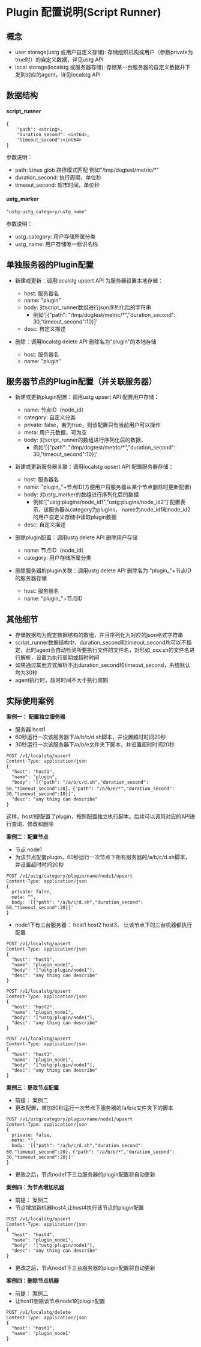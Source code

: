 # Plugin 配置说明(Script Runner)

## 概念
- user storage(ustg 或用户自定义存储): 存储组织机构或用户（参数private为true时）的自定义数据，详见ustg API
- local storage(localstg 或服务器存储): 存储某一台服务器的自定义数据并下发到对应的agent，详见localstg API

## 数据结构
#### script_runner

```
{
    "path": <string>, 
    "duration_second": <int64>,
    "timeout_second":<int64>
}
```

参数说明：
- path: Linux glob 路径模式匹配 例如"/tmp/dogtest/metric/*"
- duration_second: 执行周期，单位秒
- timeout_second: 超市时间，单位秒

#### ustg_marker

```
"ustg:ustg_category/ustg_name"
```

参数说明：
- ustg_category: 用户存储所属分类
- ustg_name: 用户存储唯一标识名称

## 单独服务器的Plugin配置
- 新建或更新：调用localstg upsert API 为服务器设置本地存储：
    - host: 服务器名
    - name: "plugin"
    - body: 对script_runner数组进行json序列化后的字符串
        - 例如'[{"path": "/tmp/dogtest/metric/*","duration_second": 30,"timeout_second":10}]'
    - desc: 自定义描述
    
- 删除：调用localstg delete API 删除名为"plugin"的本地存储
    - host: 服务器名
    - name: "plugin"
    
## 服务器节点的Plugin配置（并关联服务器）
- 新建或更新plugin配置：调用ustg upsert API 配置用户存储：
    - name: 节点ID（node_id）
    - category: 自定义分类
    - private: false，若为true，则该配置只有当前用户可以操作
    - meta: 用户元数据，可为空
    - body: 对script_runner的数组进行序列化后的数据，
        - 例如'[{"path": "/tmp/dogtest/metric/*","duration_second": 30,"timeout_second":10}]'
    
- 新建或更新服务器关联：调用localstg upsert API 配置服务器存储：
    - host: 服务器名
    - name: "plugin_"+节点ID(方便用户将服务器从某个节点删除时更新配置)
    - body: 对ustg_marker的数组进行序列化后的数据
        - 例如'["ustg:plugins/node_id1","ustg:plugins/node_id2"]'配置表示，该服务器从category为plugins， name为node_id1和node_id2的用户自定义存储中读取plugin数据
    - desc: 自定义描述
    
- 删除plugin配置：调用ustg delete API 删除用户存储
    - name: 节点ID（node_id）
    - category: 用户存储所属分类

- 删除服务器的plugin关联：调用ustg delete API 删除名为 "plugin_"+节点ID 的服务器存储
    - host: 服务器名
    - name: "plugin_"+节点ID

## 其他细节
- 存储数据均为规定数据结构的数组，并且序列化为对应的json格式字符串
- script_runner数据结构中，duration_second和timeout_second均可以不指定，此时agent会自动检测所要执行文件的文件名，对形如<number>_xxx.sh的文件名进行解析，设置<number>为执行周期或超时时间
- 如果通过其他方式解析不出duration_second和timeout_second，系统默认均为30秒
- agent执行时，超时时间不大于执行周期

## 实际使用案例

**案例一： 配置独立服务器**
- 服务器 host1
- 60秒运行一次该服务器下/a/b/c/d.sh脚本，并设置超时时间20秒
- 30秒运行一次该服务器下/a/b/e文件夹下脚本，并设置超时时间20秒
 
```
POST /v1/localstg/upsert
Content-Type: application/json
{
  "host": "host1",
  "name": "plugin",
  "body": '[{"path": "/a/b/c/d.sh","duration_second": 60,"timeout_second":20}，{"path": "/a/b/e/*","duration_second": 30,"timeout_second":10}]',
  "desc": "any thing can describe"
}

```
这样，host1便配置了plugin，按照配置独立执行脚本。后续可以调用对应的API进行查询、修改和删除

**案例二：配置节点**
- 节点 node1 
- 为该节点配置plugin，60秒运行一次节点下所有服务器的/a/b/c/d.sh脚本，并设置超时时间20秒
 
```
POST /v1/ustg/category/plugin/name/node1/upsert
Content-Type: application/json
{
  private: false,
  meta: "",
  body: '[{"path": "/a/b/c/d.sh","duration_second": 60,"timeout_second":20}]'
}

```

- node1下有三台服务器： host1 host2 host3， 让该节点下的三台机器都执行配置

```
POST /v1/localstg/upsert
Content-Type: application/json
{
  "host": "host1",
  "name": "plugin_node1",
  "body": '["ustg:plugin/node1"],
  "desc": "any thing can describe"
}

POST /v1/localstg/upsert
Content-Type: application/json
{
  "host": "host2",
  "name": "plugin_node1",
  "body": '["ustg:plugin/node1"],
  "desc": "any thing can describe"
}

POST /v1/localstg/upsert
Content-Type: application/json
{
  "host": "host3",
  "name": "plugin_node1",
  "body": '["ustg:plugin/node1"],
  "desc": "any thing can describe"
}

```

**案例三：更改节点配置**
- 前提： 案例二
- 更改配置，增加30秒运行一次节点下服务器的/a/b/e文件夹下的脚本

```
POST /v1/ustg/category/plugin/name/node1/upsert
Content-Type: application/json
{
  private: false,
  meta: "",
  body: '[{"path": "/a/b/c/d.sh","duration_second": 60,"timeout_second":20}，{"path": "/a/b/e/*","duration_second": 30,"timeout_second":20}]'
}

```

- 更改之后，节点node1下三台服务器的plugin配置将自动更新

**案例四：为节点增加机器**
- 前提： 案例二
- 节点增加新机器host4,让host4执行该节点的plugin配置

```
POST /v1/localstg/upsert
Content-Type: application/json
{
  "host": "host4",
  "name": "plugin_node1",
  "body": '["ustg:plugin/node1"],
  "desc": "any thing can describe"
}
```

- 更改之后，节点node1下三台服务器的plugin配置将自动更新

**案例四：删除节点机器**
- 前提： 案例二
- 让host1删除该节点node1的plugin配置

```
POST /v1/localstg/delete
Content-Type: application/json
{
  "host": "host1",
  "name": "plugin_node1"
}
```

<br><br>
